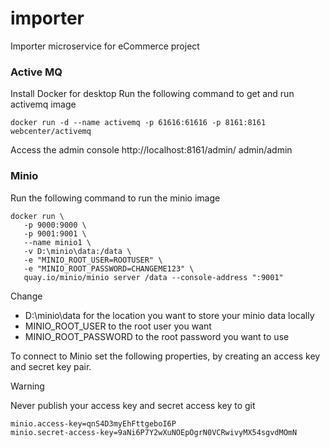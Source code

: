 # importer
 Importer microservice for eCommerce project

### Active MQ
Install Docker for desktop 
Run the following command to get and run activemq image 

```shell
docker run -d --name activemq -p 61616:61616 -p 8161:8161 webcenter/activemq
```

Access the admin console http://localhost:8161/admin/ admin/admin

### Minio
Run the following command to run the minio image

```shell
docker run \
   -p 9000:9000 \
   -p 9001:9001 \
   --name minio1 \
   -v D:\minio\data:/data \
   -e "MINIO_ROOT_USER=ROOTUSER" \
   -e "MINIO_ROOT_PASSWORD=CHANGEME123" \
   quay.io/minio/minio server /data --console-address ":9001"
```

Change 
- D:\minio\data for the location you want to store your minio data locally
- MINIO_ROOT_USER to the root user you want
- MINIO_ROOT_PASSWORD to the root password you want to use

To connect to Minio set the following properties, by creating an access key and secret key pair.
> [!WARNING]
> Never publish your access key and secret access key to git

```
minio.access-key=qnS4D3myEhFttgeboI6P
minio.secret-access-key=9aNi6P7Y2wXuNOEpOgrN0VCRwivyMX54sgvdMOmN
```
